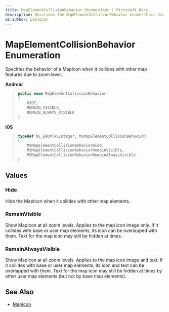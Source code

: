 ```yaml
---
title: MapElementCollisionBehavior Enumeration | Microsoft Docs
description: Describes the MapElementCollisionBehavior enumeration for Android and iOS and provides the enumeration's values and additional references.
ms.author: pablocan
---
```


# MapElementCollisionBehavior Enumeration

Specifies the behavior of a MapIcon when it collides with other map features due to zoom level.

**Android**

>```java
> public enum MapElementCollisionBehavior
> {
>     HIDE,
>     REMAIN_VISIBLE,
>     REMAIN_ALWAYS_VISIBLE
> }
>```

**iOS**

>```objectivec
> typedef NS_ENUM(NSInteger, MSMapElementCollisionBehavior)
> {
>     MSMapElementCollisionBehaviorHide,
>     MSMapElementCollisionBehaviorRemainVisible,
>     MSMapElementCollisionBehaviorRemainAlwaysVisible
> }
>```

## Values

### Hide

Hide the MapIcon when it collides with other map elements.

### RemainVisible

Show MapIcon at all zoom levels. Applies to the map icon image only.
If it collides with base or user map elements, its icon can be overlapped with them. Text for the map icon may still be hidden at times.

### RemainAlwaysVisible

Show MapIcon at all zoom levels. Applies to the map icon image and text.
If it collides with base or user map elements, its icon and text can be overlapped with them. Text for the map icon may still be hidden at times by other user map elements (but not by base map elements).

## See Also

* [MapIcon](MapIcon-class.md)
